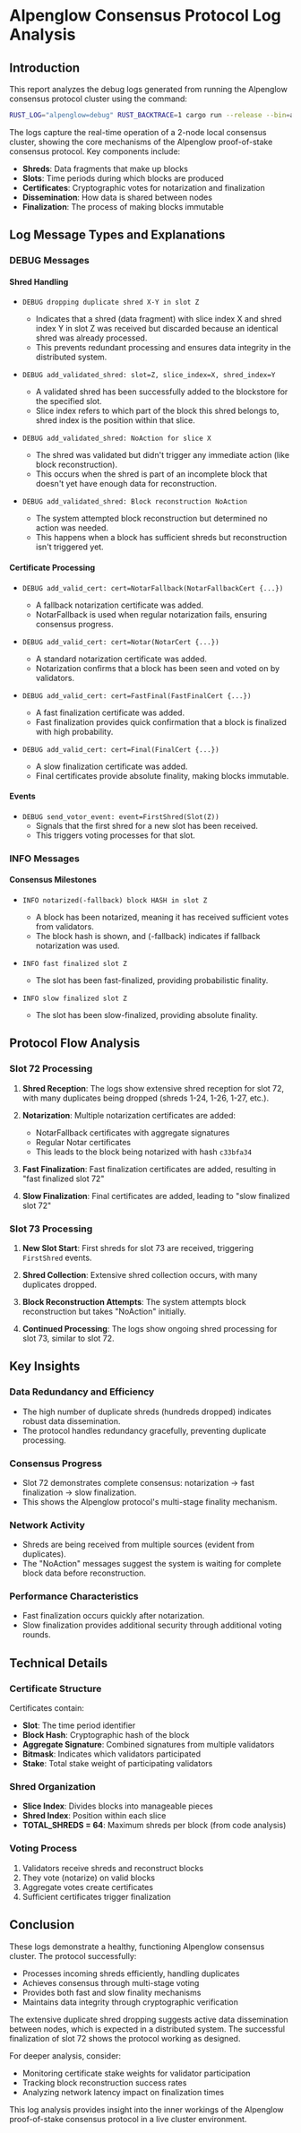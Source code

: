 # Alpenglow Consensus Protocol Log Analysis

## Introduction

This report analyzes the debug logs generated from running the Alpenglow consensus protocol cluster using the command:
```bash
RUST_LOG="alpenglow=debug" RUST_BACKTRACE=1 cargo run --release --bin=alpenglow
```

The logs capture the real-time operation of a 2-node local consensus cluster, showing the core mechanisms of the Alpenglow proof-of-stake consensus protocol. Key components include:

- **Shreds**: Data fragments that make up blocks
- **Slots**: Time periods during which blocks are produced
- **Certificates**: Cryptographic votes for notarization and finalization
- **Dissemination**: How data is shared between nodes
- **Finalization**: The process of making blocks immutable

## Log Message Types and Explanations

### DEBUG Messages

#### Shred Handling
- `DEBUG dropping duplicate shred X-Y in slot Z`
  - Indicates that a shred (data fragment) with slice index X and shred index Y in slot Z was received but discarded because an identical shred was already processed.
  - This prevents redundant processing and ensures data integrity in the distributed system.

- `DEBUG add_validated_shred: slot=Z, slice_index=X, shred_index=Y`
  - A validated shred has been successfully added to the blockstore for the specified slot.
  - Slice index refers to which part of the block this shred belongs to, shred index is the position within that slice.

- `DEBUG add_validated_shred: NoAction for slice X`
  - The shred was validated but didn't trigger any immediate action (like block reconstruction).
  - This occurs when the shred is part of an incomplete block that doesn't yet have enough data for reconstruction.

- `DEBUG add_validated_shred: Block reconstruction NoAction`
  - The system attempted block reconstruction but determined no action was needed.
  - This happens when a block has sufficient shreds but reconstruction isn't triggered yet.

#### Certificate Processing
- `DEBUG add_valid_cert: cert=NotarFallback(NotarFallbackCert {...})`
  - A fallback notarization certificate was added.
  - NotarFallback is used when regular notarization fails, ensuring consensus progress.

- `DEBUG add_valid_cert: cert=Notar(NotarCert {...})`
  - A standard notarization certificate was added.
  - Notarization confirms that a block has been seen and voted on by validators.

- `DEBUG add_valid_cert: cert=FastFinal(FastFinalCert {...})`
  - A fast finalization certificate was added.
  - Fast finalization provides quick confirmation that a block is finalized with high probability.

- `DEBUG add_valid_cert: cert=Final(FinalCert {...})`
  - A slow finalization certificate was added.
  - Final certificates provide absolute finality, making blocks immutable.

#### Events
- `DEBUG send_votor_event: event=FirstShred(Slot(Z))`
  - Signals that the first shred for a new slot has been received.
  - This triggers voting processes for that slot.

### INFO Messages

#### Consensus Milestones
- `INFO notarized(-fallback) block HASH in slot Z`
  - A block has been notarized, meaning it has received sufficient votes from validators.
  - The block hash is shown, and (-fallback) indicates if fallback notarization was used.

- `INFO fast finalized slot Z`
  - The slot has been fast-finalized, providing probabilistic finality.

- `INFO slow finalized slot Z`
  - The slot has been slow-finalized, providing absolute finality.

## Protocol Flow Analysis

### Slot 72 Processing

1. **Shred Reception**: The logs show extensive shred reception for slot 72, with many duplicates being dropped (shreds 1-24, 1-26, 1-27, etc.).

2. **Notarization**: Multiple notarization certificates are added:
   - NotarFallback certificates with aggregate signatures
   - Regular Notar certificates
   - This leads to the block being notarized with hash `c33bfa34`

3. **Fast Finalization**: Fast finalization certificates are added, resulting in "fast finalized slot 72"

4. **Slow Finalization**: Final certificates are added, leading to "slow finalized slot 72"

### Slot 73 Processing

1. **New Slot Start**: First shreds for slot 73 are received, triggering `FirstShred` events.

2. **Shred Collection**: Extensive shred collection occurs, with many duplicates dropped.

3. **Block Reconstruction Attempts**: The system attempts block reconstruction but takes "NoAction" initially.

4. **Continued Processing**: The logs show ongoing shred processing for slot 73, similar to slot 72.

## Key Insights

### Data Redundancy and Efficiency
- The high number of duplicate shreds (hundreds dropped) indicates robust data dissemination.
- The protocol handles redundancy gracefully, preventing duplicate processing.

### Consensus Progress
- Slot 72 demonstrates complete consensus: notarization → fast finalization → slow finalization.
- This shows the Alpenglow protocol's multi-stage finality mechanism.

### Network Activity
- Shreds are being received from multiple sources (evident from duplicates).
- The "NoAction" messages suggest the system is waiting for complete block data before reconstruction.

### Performance Characteristics
- Fast finalization occurs quickly after notarization.
- Slow finalization provides additional security through additional voting rounds.

## Technical Details

### Certificate Structure
Certificates contain:
- **Slot**: The time period identifier
- **Block Hash**: Cryptographic hash of the block
- **Aggregate Signature**: Combined signatures from multiple validators
- **Bitmask**: Indicates which validators participated
- **Stake**: Total stake weight of participating validators

### Shred Organization
- **Slice Index**: Divides blocks into manageable pieces
- **Shred Index**: Position within each slice
- **TOTAL_SHREDS = 64**: Maximum shreds per block (from code analysis)

### Voting Process
1. Validators receive shreds and reconstruct blocks
2. They vote (notarize) on valid blocks
3. Aggregate votes create certificates
4. Sufficient certificates trigger finalization

## Conclusion

These logs demonstrate a healthy, functioning Alpenglow consensus cluster. The protocol successfully:

- Processes incoming shreds efficiently, handling duplicates
- Achieves consensus through multi-stage voting
- Provides both fast and slow finality mechanisms
- Maintains data integrity through cryptographic verification

The extensive duplicate shred dropping suggests active data dissemination between nodes, which is expected in a distributed system. The successful finalization of slot 72 shows the protocol working as designed.

For deeper analysis, consider:
- Monitoring certificate stake weights for validator participation
- Tracking block reconstruction success rates
- Analyzing network latency impact on finalization times

This log analysis provides insight into the inner workings of the Alpenglow proof-of-stake consensus protocol in a live cluster environment.